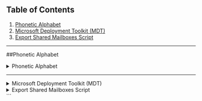 ## Table of Contents

1. [Phonetic Alphabet](#phonetic-alphabet)
2. [Microsoft Deployment Toolkit (MDT)](#microsoft-deployment-toolkit-mdt)
3. [Export Shared Mailboxes Script](#export-shared-mailboxes-script)

---

##Phonetic Alphabet
<details>
  <summary>Phonetic Alphabet</summary>

  | **Letter** | **Phonetic Word** | **Letter** | **Phonetic Word** |
  |------------|-------------------|------------|-------------------|
  | A          | Alpha             | N          | November          |
  | B          | Bravo             | O          | Oscar             |
  | C          | Charlie           | P          | Papa              |
  | D          | Delta             | Q          | Quebec            |
  | E          | Echo              | R          | Romeo             |
  | F          | Foxtrot           | S          | Sierra            |
  | G          | Golf              | T          | Tango             |
  | H          | Hotel             | U          | Uniform           |
  | I          | India             | V          | Victor            |
  | J          | Juliett           | W          | Whiskey           |
  | K          | Kilo              | X          | X-ray             |
  | L          | Lima              | Y          | Yankee            |
  | M          | Mike              | Z          | Zulu              |

</details>

---

<details>
  <summary>Microsoft Deployment Toolkit (MDT)</summary>

  ### What is MDT?
  The **Microsoft Deployment Toolkit (MDT)** is a solution accelerator from Microsoft used for automating the deployment of Windows operating systems and applications. It helps administrators perform both bare-metal and upgrade deployments for desktops, laptops, and servers. MDT provides an easy-to-use framework for imaging, deployment, and configuration of Windows, making the setup process easier and more efficient for IT departments.

  ### Download MDT:
  You can download the latest version of the Microsoft Deployment Toolkit from the official Microsoft website:  
  [Download MDT](https://www.microsoft.com/en-us/download/details.aspx?id=54259)

  ### Example MDT Script:
  
  ```powershell
  # Install MDT
  Import-Module "C:\Program Files\Microsoft Deployment Toolkit\Bin\MicrosoftDeploymentToolkit.psd1"

  # Deploy an Operating System using MDT
  New-PSDrive -Name "MDT" -PSProvider FileSystem -Root "\\server\MDTDeploymentShare"
  Set-Location -Path "MDT:\"

  # Specify the task sequence to run
  $TaskSequence = "Deploy Windows 10"

  # Run the deployment
  Start-Process "C:\DeploymentShare\Scripts\LiteTouch.vbs" -ArgumentList "/tasksequence:$TaskSequence"
```
</details>
<details> <summary>Export Shared Mailboxes Script</summary>

# Connect to Exchange Online (if using Exchange Online)
# Remove this section if using on-prem Exchange
$UserCredential = Get-Credential
Connect-ExchangeOnline -UserPrincipalName $UserCredential.UserName -ShowProgress $true

# Get all shared mailboxes
$sharedMailboxes = Get-Mailbox -RecipientTypeDetails SharedMailbox

# Create an array to store the results
$sharedMailboxList = @()

# Loop through each shared mailbox and retrieve information
foreach ($mailbox in $sharedMailboxes) {
    # Get the mailbox name and aliases
    $name = $mailbox.DisplayName
    $aliases = $mailbox.EmailAddresses | Where-Object { $_ -like "SMTP:*" } | ForEach-Object { $_.Substring(5) }

    # Get the members (full access users)
    $members = Get-MailboxPermission -Identity $mailbox.Identity | Where-Object { $_.AccessRights -contains "FullAccess" } | ForEach-Object { $_.User }

    # Add the mailbox information to the array
    $sharedMailboxList += [pscustomobject]@{
        Name    = $name
        Aliases = ($aliases -join ", ")
        Members = ($members -join ", ")
    }
}

# Export the results to a CSV file
$sharedMailboxList | Export-Csv -Path "C:\SharedMailboxes.csv" -NoTypeInformation

# Disconnect from Exchange Online (if applicable)
Disconnect-ExchangeOnline -Confirm:$false
</details> ```
